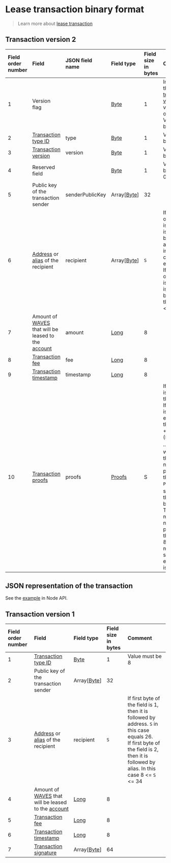 # Lease transaction binary format

> Learn more about [lease transaction](/en/blockchain/transaction-type/lease-transaction)

## Transaction version 2

| Field order number | Field | JSON field name | Field type | Field size in bytes | Comment |
| :--- | :--- | :--- | :--- | :--- | :--- |
| 1 | Version flag |  | [Byte](/en/blockchain/blockchain/blockchain-data-types) | 1 | Indicates the [transaction version](/en/blockchain/transaction/transaction-version) is version 2 or higher.<br>Value must be 0 |
| 2 | [Transaction type ID](/en/blockchain/transaction-type) | type | [Byte](/en/blockchain/blockchain/blockchain-data-types) | 1 | Value must be 8 |
| 3 | [Transaction version](/en/blockchain/transaction/transaction-version) | version | [Byte](/en/blockchain/blockchain/blockchain-data-types) | 1 | Value must be 2 |
| 4 | Reserved field | | [Byte](/en/blockchain/blockchain/blockchain-data-types) | 1 | Value must be equal to 0 |
| 5 | Public key of the transaction sender  | senderPublicKey | Array[[Byte](/en/blockchain/blockchain/blockchain-data-types)] | 32 | |
| 6 | [Address](/en/blockchain/account/address) or [alias](/en/blockchain/account/alias) of the recipient |  recipient | Array[[Byte](/en/blockchain/blockchain/blockchain-data-types)] | `S` | If first byte of the field is 1, then it is followed by address. `S` in this case equals 26<br>If first byte of the field is 2, then it is followed by alias. In this case 8 <= `S` <= 34 |
| 7 | Amount of [WAVES](/en/blockchain/token/waves) that will be leased to the [account](/en/blockchain/account) | amount | [Long](/en/blockchain/blockchain/blockchain-data-types) | 8 | |
| 8 | [Transaction fee](/en/blockchain/transaction/transaction-fee) | fee | [Long](/en/blockchain/blockchain/blockchain-data-types) | 8 | |
| 9 | [Transaction timestamp](/en/blockchain/transaction/transaction-timestamp) | timestamp | [Long](/en/blockchain/blockchain/blockchain-data-types) | 8 | |
| 10 | [Transaction proofs](/en/blockchain/transaction/transaction-proof) | proofs | [Proofs](/en/blockchain/transaction/transaction-proof) | S | If the array is empty, then `S`= 3. <br>If the array is not empty, then `S` = 3 + 2 × `N` + (`P`<sub>1</sub> + `P`<sub>2</sub> + ... + `P`<sub>n</sub>), where `N` is the number of proofs in the array, `P`<sub>n</sub> is the size on `N`-th proof in bytes. <br>The maximum number of proofs in the array is 8. The maximum size of each proof is 64 bytes |

## JSON representation of the transaction

See the [example](https://nodes.wavesnodes.com/transactions/info/J6jZCzLpWJX8EDVhopKFx1mcbFizLGHVb44dvqPzH4QS) in Node API.

## Transaction version 1

| Field order number | Field | Field type | Field size in bytes | Comment |
| :--- | :--- | :--- | :--- | :--- |
| 1 | [Transaction type ID](/en/blockchain/transaction-type) | [Byte](/en/blockchain/blockchain/blockchain-data-types) | 1 | Value must be 8 |
| 2 | Public key of the transaction sender  | Array[[Byte](/en/blockchain/blockchain/blockchain-data-types)] | 32 | |
| 3 | [Address](/en/blockchain/account/address) or [alias](/en/blockchain/account/alias) of the recipient |  recipient | `S` | If first byte of the field is 1, then it is followed by address. `S` in this case equals 26.<br>If first byte of the field is 2, then it is followed by alias. In this case 8 <= `S` <= 34 |
| 4 | Amount of [WAVES](/en/blockchain/token/waves) that will be leased to the [account](/en/blockchain/account) | [Long](/en/blockchain/blockchain/blockchain-data-types) | 8 | |
| 5 | [Transaction fee](/en/blockchain/transaction/transaction-fee) | [Long](/en/blockchain/blockchain/blockchain-data-types) | 8 | |
| 6 | [Transaction timestamp](/en/blockchain/transaction/transaction-timestamp) | [Long](/en/blockchain/blockchain/blockchain-data-types) | 8 | |
| 7 | [Transaction signature](/en/blockchain/transaction/transaction-signature) | Array[[Byte](/en/blockchain/blockchain/blockchain-data-types)] | 64 | | |
